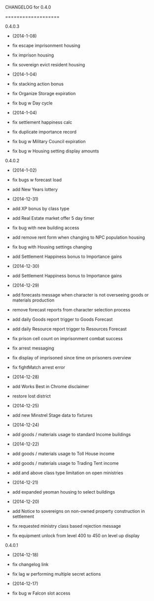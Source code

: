 CHANGELOG for 0.4.0

===================

0.4.0.3

* (2014-1-08)

 * fix escape imprisonment housing
 * fix imprison housing
 * fix sovereign evict resident housing

* (2014-1-04)

 * fix stacking action bonus
 * fix Organize Storage expiration
 * fix bug w Day cycle

* (2014-1-04)

 * fix settlement happiness calc
 * fix duplicate importance record
 * fix bug w Military Council expiration
 * fix bug w Housing setting display amounts

0.4.0.2

* (2014-1-02)

 * fix bugs w forecast load
 * add New Years lottery

* (2014-12-31)

 * add XP bonus by class type
 * add Real Estate market offer 5 day timer
 * fix bug with new building access
 * add remove rent form when changing to NPC population housing
 * fix bug with Housing settings changing
 * add Settlement Happiness bonus to Importance gains

* (2014-12-30)

 * add Settlement Happiness bonus to Importance gains

* (2014-12-29)

 * add forecasts message when character is not overseeing goods or materials production
 * remove forecast reports from character selection process
 * add daily Goods report trigger to Goods Forecast
 * add daily Resource report trigger to Resources Forecast
 * fix prison cell count on imprisonment combat success
 * fix arrest messaging
 * fix display of imprisoned since time on prisoners overview
 * fix fightMatch arrest error

* (2014-12-28)

 * add Works Best in Chrome disclaimer
 * restore lost district

* (2014-12-25)

 * add new Minstrel Stage data to fixtures

* (2014-12-24)

 * add goods / materials usage to standard Income buildings

* (2014-12-22)

 * add goods / materials usage to Toll House income
 * add goods / materials usage to Trading Tent income
 * add and above class type limitation on open ministries

* (2014-12-21)

 * add expanded yeoman housing to select buildings

* (2014-12-20)

 * add Notice to sovereigns on non-owned property construction in settlement
 * fix requested ministry class based rejection message
 * fix equipment unlock from level 400 to 450 on level up display

0.4.0.1

* (2014-12-18)

 * fix changelog link
 * fix lag w performing multiple secret actions

* (2014-12-17)

 * fix bug w Falcon slot access
